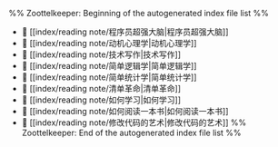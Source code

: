 %% Zoottelkeeper: Beginning of the autogenerated index file list  %%
- 📄 [[index/reading note/程序员超强大脑|程序员超强大脑]]
- 📄 [[index/reading note/动机心理学|动机心理学]]
- 📄 [[index/reading note/技术写作|技术写作]]
- 📄 [[index/reading note/简单逻辑学|简单逻辑学]]
- 📄 [[index/reading note/简单统计学|简单统计学]]
- 📄 [[index/reading note/清单革命|清单革命]]
- 📄 [[index/reading note/如何学习|如何学习]]
- 📄 [[index/reading note/如何阅读一本书|如何阅读一本书]]
- 📄 [[index/reading note/修改代码的艺术|修改代码的艺术]]
%% Zoottelkeeper: End of the autogenerated index file list  %%
